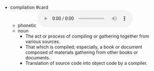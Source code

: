 - compilation #card
	- phonetic
	  <audio controls><source src="https://api.dictionaryapi.dev/media/pronunciations/en/compilation-us.mp3"></audio>
	- noun
		- The act or process of compiling or gathering together from various sources.
		- That which is compiled; especially, a book or document composed of materials gathering from other books or documents.
		- Translation of source code into object code by a compiler.